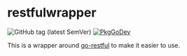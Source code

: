 # restfulwrapper
![GitHub tag (latest SemVer)](https://img.shields.io/github/v/tag/threatmate/restfulwrapper?label=version&logo=version&sort=semver)
[![PkgGoDev](https://pkg.go.dev/badge/github.com/threatmate/restfulwrapper)](https://pkg.go.dev/github.com/threatmate/restfulwrapper)


This is a wrapper around [go-restful](https://github.com/emicklei/go-restful) to make it easier to use.
